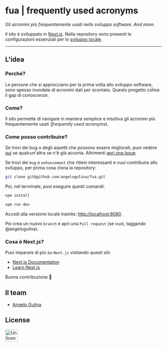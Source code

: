 # fua | frequently used acronyms

_Gli acronimi più frequentemente usati nello sviluppo software. And more._

Il sito è sviluppato in [Next.js](#cosa-è-nextjs). Nella repository sono presenti le configurazioni essenziali per lo [sviluppo locale](#come-posso-contribuire).

---

## L'idea

### Perché?

Le persone che si approcciano per la prima volta allo sviluppo software, sono spesso inondate di acronimi dati per scontato. Questo progetto colma il gap di conoscenze.

### Come?

Il sito permette di navigare in maniera semplice e intuitiva gli acronimi più frequentemente usati (_frequently used acronyms_).

### Come posso contribuire?

Se trovi dei bug o degli aspetti che possono essere migliorati, puoi vedere [qui](https://github.com/angelogulina/fua/labels/bug) se qualcun'altra se n'è già accorta.
Altrimenti [apri una Issue](https://github.com/angelogulina/fua/issues/new).

Se trovi dei `bug` o `enhancement` che ritieni interessanti e vuoi contribuire allo sviluppo,
per prima cosa clona la repository:

```bash
git clone git@github.com:angelogulina/fua.git
```

Poi, nel terminale, puoi eseguire questi comandi:

```bash
npm install

npm run dev
```

Accedi alla versione locale tramite: [http://localhost:8080](http://localhost:8080).

Poi crea un nuovo `branch` e apri una `Pull request` (se vuoi, taggando @angelogulina).

### Cosa è Next.js?

Puoi imparare di più su `Next.js` visitando questi siti:

- [Next.js Documentation](https://nextjs.org/docs)
- [Learn Next.js](https://nextjs.org/learn)

Buona contribuzione 🎉

## Il team

- [Angelo Gulina](https://gitlab.com/agulina)

## License

<a href="https://unlicense.org/"><img src="https://upload.wikimedia.org/wikipedia/commons/thumb/e/eb/PD-icon-black.svg/392px-PD-icon-black.svg.png?20170218184554" alt="Unlicense logo" width="40"/></a>
